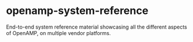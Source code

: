 # openamp-system-reference
End-to-end system reference material showcasing all the different aspects of OpenAMP, on multiple vendor platforms.
